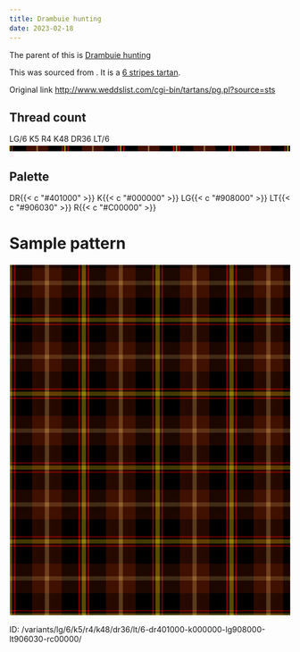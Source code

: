 ```yaml
---
title: Drambuie hunting
date: 2023-02-18
---
```

The parent of this is [Drambuie hunting](/tartans/lg/6/k5/r4/k48/dr36/lt/6/)


This was sourced from <no value>.  It is a [6 stripes tartan](/stripes/stripes6/).

Original link http://www.weddslist.com/cgi-bin/tartans/pg.pl?source=sts

## Thread count
LG/6 K5 R4 K48 DR36 LT/6
![Sett](sett.png)

## Palette
DR{{< c "#401000" >}} K{{< c "#000000" >}} LG{{< c "#908000" >}} LT{{< c "#906030" >}} R{{< c "#C00000" >}}

# Sample pattern

![Tartan detail](tartan.png "LG/6 K5 R4 K48 DR36 LT/6 tartan")

ID: /variants/lg/6/k5/r4/k48/dr36/lt/6-dr401000-k000000-lg908000-lt906030-rc00000/